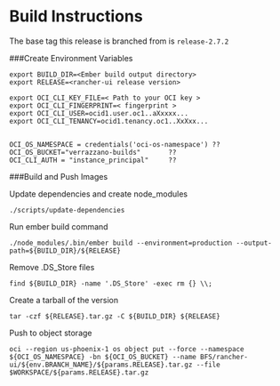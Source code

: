 # Build Instructions

The base tag this release is branched from is `release-2.7.2`

###Create Environment Variables

```
export BUILD_DIR=<Ember build output directory>
export RELEASE=<rancher-ui release version>

export OCI_CLI_KEY_FILE=< Path to your OCI key >
export OCI_CLI_FINGERPRINT=< fingerprint >
export OCI_CLI_USER=ocid1.user.oc1..aXxxxx...
export OCI_CLI_TENANCY=ocid1.tenancy.oc1..XxXxx...


OCI_OS_NAMESPACE = credentials('oci-os-namespace') ??
OCI_OS_BUCKET="verrazzano-builds"       ??
OCI_CLI_AUTH = "instance_principal"     ??
```




###Build and Push Images


Update dependencies and create node_modules
```
./scripts/update-dependencies
```
Run ember build command
```
./node_modules/.bin/ember build --environment=production --output-path=${BUILD_DIR}/${RELEASE}
```

Remove .DS_Store files
```
find ${BUILD_DIR} -name '.DS_Store' -exec rm {} \\;
```

Create a tarball of the version
```
tar -czf ${RELEASE}.tar.gz -C ${BUILD_DIR} ${RELEASE}
```

Push to object storage
```
oci --region us-phoenix-1 os object put --force --namespace ${OCI_OS_NAMESPACE} -bn ${OCI_OS_BUCKET} --name BFS/rancher-ui/${env.BRANCH_NAME}/${params.RELEASE}.tar.gz --file $WORKSPACE/${params.RELEASE}.tar.gz
```
